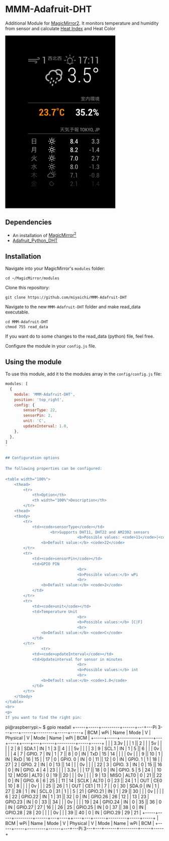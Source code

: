 # MMM-Adafruit-DHT
Additional Module for [MagicMirror2</sup>](https://github.com/MichMich/MagicMirror).
It monitors temperature and humidity from sensor and calculate [Heat Index](https://en.wikipedia.org/wiki/Heat_index) and Heat Color

<img src="https://raw.githubusercontent.com/miyaichi/MMM-Adafruit-DHT/master/widget.png" style="max-width:100%;">


## Dependencies
- An installation of [MagicMirror<sup>2</sup>](https://github.com/MichMich/MagicMirror)
- [Adafruit_Python_DHT](https://github.com/adafruit/Adafruit_Python_DHT)

## Installation

Navigate into your MagicMirror's `modules` folder:
```
cd ~/MagicMirror/modules
```

Clone this repository:
```
git clone https://github.com/miyaichi/MMM-Adafruit-DHT
```

Navigate to the new `MMM-Adafruit-DHT` folder and make read_data executable.
```
cd MMM-Adafruit-DHT
chmod 755 read_data
```

If you want do to some changes to the read_data (python) file, feel free.

Configure the module in your `config.js` file.

## Using the module

To use this module, add it to the modules array in the `config/config.js` file:
```javascript
modules: [
  {
    module: 'MMM-Adafruit-DHT',
    position: 'top_right',
    config: {
        sensorType: 22,
        sensorPin: 2,
        unit: 'C',
        updateInterval: 1.0,
    },
  },
]
`

## Configuration options

The following properties can be configured:

<table width="100%">
	<thead>
		<tr>
			<th>Option</th>
			<th width="100%">Description</th>
		</tr>
	<thead>
	<tbody>
		<tr>
			<td><code>sensorType</code></td>
			        <br>Supports DHT11, DHT22 and AM2302 sensors
                                <b>Possible values: <code>11</code>|<code>22</code>|<code>2302</code></b> 
				<b>Default value:</b> <code>22</code>
		</tr>
		<tr>
			<td><code>sensorPin</code></td>
			<td>GPIO PIN
                                <br>
                                <b>Possible values:</b> wPi 
                                <br>
				<b>Default value:</b> <code>2</code>
			</td>
		</tr>
		<tr>
			<td><code>unit</code></td>
			<td>Temperature Unit
                                <br>
                                <b>Possible values:</b> [C|F] 
                                <br>
				<b>Default value:</b> <code>C</code>
			</td>
		</tr>
                <tr>
			<td><code>updateInterval</code></td>
			<td>Updateinterval for sensor in minutes
                                <br>
                                <b>Possible values:</b> int 
                                <br>
				<b>Default value:</b> <code>1.0</code>
			</td>
		</tr>
	</tbody>
</table>
<br>
<p>
If you want to find the right pin:
```
pi@raspberrypi:~ $ gpio readall
 +-----+-----+---------+------+---+---Pi 3---+---+------+---------+-----+-----+
 | BCM | wPi |   Name  | Mode | V | Physical | V | Mode | Name    | wPi | BCM |
 +-----+-----+---------+------+---+----++----+---+------+---------+-----+-----+
 |     |     |    3.3v |      |   |  1 || 2  |   |      | 5v      |     |     |
 |   2 |   8 |   SDA.1 |   IN | 1 |  3 || 4  |   |      | 5v      |     |     |
 |   3 |   9 |   SCL.1 |   IN | 1 |  5 || 6  |   |      | 0v      |     |     |
 |   4 |   7 | GPIO. 7 |   IN | 1 |  7 || 8  | 0 | IN   | TxD     | 15  | 14  |
 |     |     |      0v |      |   |  9 || 10 | 1 | IN   | RxD     | 16  | 15  |
 |  17 |   0 | GPIO. 0 |   IN | 0 | 11 || 12 | 0 | IN   | GPIO. 1 | 1   | 18  |
 |  27 |   2 | GPIO. 2 |   IN | 0 | 13 || 14 |   |      | 0v      |     |     |
 |  22 |   3 | GPIO. 3 |   IN | 0 | 15 || 16 | 0 | IN   | GPIO. 4 | 4   | 23  |
 |     |     |    3.3v |      |   | 17 || 18 | 0 | IN   | GPIO. 5 | 5   | 24  |
 |  10 |  12 |    MOSI | ALT0 | 0 | 19 || 20 |   |      | 0v      |     |     |
 |   9 |  13 |    MISO | ALT0 | 0 | 21 || 22 | 0 | IN   | GPIO. 6 | 6   | 25  |
 |  11 |  14 |    SCLK | ALT0 | 0 | 23 || 24 | 1 | OUT  | CE0     | 10  | 8   |
 |     |     |      0v |      |   | 25 || 26 | 1 | OUT  | CE1     | 11  | 7   |
 |   0 |  30 |   SDA.0 |   IN | 1 | 27 || 28 | 1 | IN   | SCL.0   | 31  | 1   |
 |   5 |  21 | GPIO.21 |   IN | 1 | 29 || 30 |   |      | 0v      |     |     |
 |   6 |  22 | GPIO.22 |   IN | 1 | 31 || 32 | 0 | IN   | GPIO.26 | 26  | 12  |
 |  13 |  23 | GPIO.23 |   IN | 0 | 33 || 34 |   |      | 0v      |     |     |
 |  19 |  24 | GPIO.24 |   IN | 0 | 35 || 36 | 0 | IN   | GPIO.27 | 27  | 16  |
 |  26 |  25 | GPIO.25 |   IN | 0 | 37 || 38 | 0 | IN   | GPIO.28 | 28  | 20  |
 |     |     |      0v |      |   | 39 || 40 | 0 | IN   | GPIO.29 | 29  | 21  |
 +-----+-----+---------+------+---+----++----+---+------+---------+-----+-----+
 | BCM | wPi |   Name  | Mode | V | Physical | V | Mode | Name    | wPi | BCM |
 +-----+-----+---------+------+---+---Pi 3---+---+------+---------+-----+-----+
```
